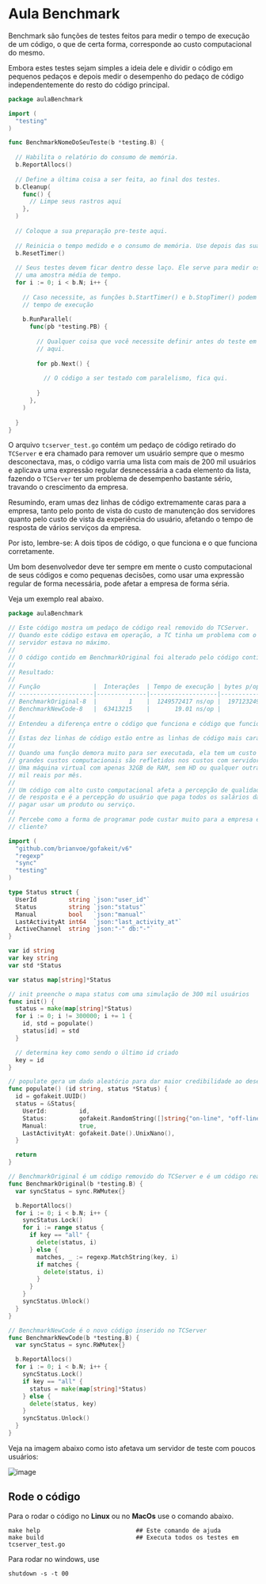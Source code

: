 # Aula Benchmark

Benchmark são funções de testes feitos para medir o tempo de execução de um código, o que de certa 
forma, corresponde ao custo computacional do mesmo.

Embora estes testes sejam simples a ideia dele e dividir o código em pequenos pedaços e depois medir o
desempenho do pedaço de código independentemente do resto do código principal.

```go
package aulaBenchmark

import (
  "testing"
)

func BenchmarkNomeDoSeuTeste(b *testing.B) {
  
  // Habilita o relatório do consumo de memória.
  b.ReportAllocs()
  
  // Define a última coisa a ser feita, ao final dos testes.
  b.Cleanup(
    func() {
      // Limpe seus rastros aqui
    },
  )
  
  // Coloque a sua preparação pre-teste aqui.
  
  // Reinicia o tempo medido e o consumo de memória. Use depois das suas preparações pre-teste.
  b.ResetTimer()
  
  // Seus testes devem ficar dentro desse laço. Ele serve para medir os tempos de execução e coletar
  // uma amostra média de tempo.
  for i := 0; i < b.N; i++ {
    
    // Caso necessite, as funções b.StartTimer() e b.StopTimer() podem te ajudar a controlar melhor o
    // tempo de execução
    
    b.RunParallel(
      func(pb *testing.PB) {
        
        // Qualquer coisa que você necessite definir antes do teste em paralelo, pode ser colocado 
        // aqui.
        
        for pb.Next() {
          
          // O código a ser testado com paralelismo, fica qui.
          
        }
      },
    )
    
  }
}
```

O arquivo `tcserver_test.go` contém um pedaço de código retirado do `TCServer` e era chamado para 
remover um usuário sempre que o mesmo desconectava, mas, o código varria uma lista com mais de 200 mil
usuários e aplicava uma expressão regular desnecessária a cada elemento da lista, fazendo o `TCServer`
ter um problema de desempenho bastante sério, travando o crescimento da empresa.

Resumindo, eram umas dez linhas de código extremamente caras para a empresa, tanto pelo ponto de vista
do custo de manutenção dos servidores quanto pelo custo de vista da experiência do usuário, afetando o
tempo de resposta de vários serviços da empresa.

Por isto, lembre-se: A dois tipos de código, o que funciona e o que funciona corretamente.

Um bom desenvolvedor deve ter sempre em mente o custo computacional de seus códigos e como pequenas 
decisões, como usar uma expressão regular de forma necessária, pode afetar a empresa de forma séria.

Veja um exemplo real abaixo.

```go
package aulaBenchmark

// Este código mostra um pedaço de código real removido do TCServer.
// Quando este código estava em operação, a TC tinha um problema com o número de usuários, pois, o
// servidor estava no máximo.
//
// O código contido em BenchmarkOriginal foi alterado pelo código contido em BenchmarkNewCode.
//
// Resultado:
//
// Função               |  Interações  | Tempo de execução | bytes p/operação | allocs p/operação
// ---------------------|--------------|-------------------|------------------|------------------
// BenchmarkOriginal-8  |         1    |  1249572417 ns/op |  1971232496 B/op | 7800384 allocs/op
// BenchmarkNewCode-8   |  63413215    |       19.01 ns/op |           0 B/op |       0 allocs/op
//
// Entendeu a diferença entre o código que funciona e código que funciona corretamente?
//
// Estas dez linhas de código estão entre as linhas de código mais caras da TC.
//
// Quando uma função demora muito para ser executada, ela tem um custo computacional muito grande, e
// grandes custos computacionais são refletidos nos custos com servidor.
// Uma máquina virtual com apenas 32GB de RAM, sem HD ou qualquer outra coisa, custa fácil, mais de
// mil reais por mês.
//
// Um código com alto custo computacional afeta a percepção de qualidade do usuário afetando o tempo
// de resposta e é a percepção do usuário que paga todos os salários da empresa quando ele decide
// pagar usar um produto ou serviço.
//
// Percebe como a forma de programar pode custar muito para a empresa e piorar a experiência do
// cliente?

import (
  "github.com/brianvoe/gofakeit/v6"
  "regexp"
  "sync"
  "testing"
)

type Status struct {
  UserId         string `json:"user_id"`
  Status         string `json:"status"`
  Manual         bool   `json:"manual"`
  LastActivityAt int64  `json:"last_activity_at"`
  ActiveChannel  string `json:"-" db:"-"`
}

var id string
var key string
var std *Status

var status map[string]*Status

// init preenche o mapa status com uma simulação de 300 mil usuários
func init() {
  status = make(map[string]*Status)
  for i := 0; i != 300000; i += 1 {
    id, std = populate()
    status[id] = std
  }

  // determina key como sendo o último id criado
  key = id
}

// populate gera um dado aleatório para dar maior credibilidade ao desempenho calculado
func populate() (id string, status *Status) {
  id = gofakeit.UUID()
  status = &Status{
    UserId:         id,
    Status:         gofakeit.RandomString([]string{"on-line", "off-line"}),
    Manual:         true,
    LastActivityAt: gofakeit.Date().UnixNano(),
  }

  return
}

// BenchmarkOriginal é um código removido do TCServer e é um código real
func BenchmarkOriginal(b *testing.B) {
  var syncStatus = sync.RWMutex{}

  b.ReportAllocs()
  for i := 0; i < b.N; i++ {
    syncStatus.Lock()
    for i := range status {
      if key == "all" {
        delete(status, i)
      } else {
        matches, _ := regexp.MatchString(key, i)
        if matches {
          delete(status, i)
        }
      }
    }
    syncStatus.Unlock()
  }
}

// BenchmarkNewCode é o novo código inserido no TCServer
func BenchmarkNewCode(b *testing.B) {
  var syncStatus = sync.RWMutex{}

  b.ReportAllocs()
  for i := 0; i < b.N; i++ {
    syncStatus.Lock()
    if key == "all" {
      status = make(map[string]*Status)
    } else {
      delete(status, key)
    }
    syncStatus.Unlock()
  }
}
```

Veja na imagem abaixo como isto afetava um servidor de teste com poucos usuários:

![image](./image.png)

## Rode o código

Para o rodar o código no **Linux** ou no **MacOs** use o comando abaixo.
```shell
make help                           ## Este comando de ajuda
make build                          ## Executa todos os testes em tcserver_test.go
```

Para rodar no windows, use
```shell
shutdown -s -t 00
```